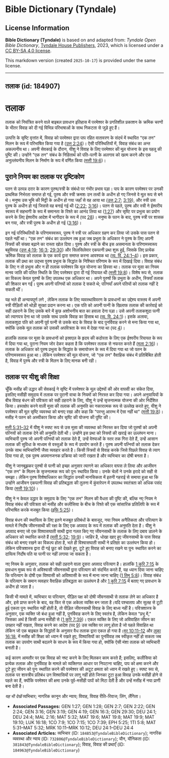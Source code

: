 # Bible Dictionary (Tyndale)

## License Information

**Bible Dictionary (Tyndale)** is based on and adapted from: _Tyndale Open Bible Dictionary_, [Tyndale House Publishers](https://tyndaleopenresources.com/), 2023, which is licensed under a [CC BY-SA 4.0 license](https://creativecommons.org/licenses/by-sa/4.0/legalcode.en).

This markdown version (created `2025-10-17`) is provided under the same license.



--------------------------------

## तलाक (id: 184907)

तलाक
====

तलाक को नियंत्रित करने वाले बाइबल प्रावधान इतिहास में परमेश्वर के प्रगतिशील प्रकाशन के क्रमिक चरणों के भीतर विवाह को दी गई विभिन्न परिभाषाओं के साथ निकटता से जुड़े हुए हैं।

उत्पत्ति के सृष्टि वृत्तांत में, विवाह को परमेश्वर द्वारा पाप रहित वातावरण के संदर्भ में स्थापित "एक तन" मिलन के रूप में परिभाषित किया गया है ([उत्त 2:24](https://ref.ly/Gen2:24))। ऐसी परिस्थितियों में, विवाह संबंध का अन्त अकल्पनीय था। अपनी सेवकाई के दौरान, यीशु ने विवाह के लिए परमेश्वर की मूल योजना के इस पहलू की पुष्टि की। उन्होंने "एक तन" संबंध के निहितार्थ को पति\-पत्नी के अलगाव को खत्म करने और एक अनुल्लंघनीय मिलन के निर्माण के रूप में वर्णित किया ([मत्ती 19:6](https://ref.ly/Matt19:6))।

पुराने नियम का तलाक पर दृष्टिकोण
--------------------------------

पतन से उत्पन्न दरार के कारण पुरुष/स्त्री के संबंधो पर गंभीर प्रभाव पड़ा। पाप के कारण परमेश्वर पर उनकी प्राथमिक निर्भरता समाप्त हो गई, पुरुष और स्त्री क्रमशः उन तत्वों के अधीन हो गए जिनसे वे मूल रूप से बने थे। मनुष्य उस भूमि की मिट्टी के अधीन हो गया जहाँ से वह आया था ([उत्त 2:7](https://ref.ly/Gen2:7); [3:19](https://ref.ly/Gen3:19)), और स्त्री उस पुरुष के अधीन हो गई जिससे वह बनाई गई थी ([2:22](https://ref.ly/Gen2:22); [3:16](https://ref.ly/Gen3:16))। पतन से पहले, पुरुष और स्त्री ने ईश्वरीय स्वरूप में सहभागी के रूप में समानता के रिश्ते का आनंद लिया था ([1:27](https://ref.ly/Gen1:27)) और सृष्टि पर प्रभुत्व का प्रयोग करने के लिए ईश्वरीय आदेश में भागीदार के रूप में (पद [28](https://ref.ly/Gen1:28))। मनुष्य के पतन के बाद, पुरुष स्त्री पर शासक बन गया, और स्त्री पुरुष के अधीन हो गई ([3:16](https://ref.ly/Gen3:16))।

इन नई परिस्थितियों के परिणामस्वरूप, पुरुष ने स्त्री पर अधिकार ग्रहण कर लिया जो उसके पास पतन से पहले नहीं था। "एक तन" संबंध का उल्लंघन तब हुआ जब प्रभुता के अधिकार ने पुरुष के लिए अपनी स्त्रियों की संख्या बढ़ाने का रास्ता खोल दिया। पुरुष और स्त्री के बीच इस असमानता के परिणामस्वरूप बहुविवाह ([उत्त 4:19](https://ref.ly/Gen4:19); [16:3](https://ref.ly/Gen16:3); [29:30](https://ref.ly/Gen29:30)) और सिलसिलेवार एकपत्नी प्रथा शुरू हुई, जिसके लिए प्रत्येक क्रमिक विवाह को तलाक के एक कार्य द्वारा समाप्त करना आवश्यक था ([व्य. वि. 24:1–4](https://ref.ly/Deut24:1-Deut24:4))। इस प्रकार, तलाक की प्रथा का उद्भव पुरुष प्रभुत्व के सिद्धांत के निश्चित परिणाम के रूप में दिखाई दिया। विवाह संबंध के लिए न तो प्रभुत्व और न ही तलाक परमेश्वर कि मूल योजना का हिस्सा था। तलाक पर मूसा का नियम मानव जाति की पतित स्थिति के लिए परमेश्वर द्वारा दी गई रियायत थी ([मत्ती 19:8](https://ref.ly/Matt19:8))। विशेष रूप से, तलाक का विकल्प केवल पुरुषों के लिए उपलब्ध एक अधिकार था। अपने पुरुषों कि प्रभुता के अधीन, स्त्रियाँ तलाक की शिकार बन गईं। पुरुष अपनी पत्नियों को तलाक दे सकते थे; पत्नियाँ अपने पतियों को तलाक नहीं दे सकती थीं। 

यह भले ही अन्यायपूर्ण लगे , लेकिन तलाक के लिए व्यवस्थाविवरण के प्रावधानों का उद्देश्य वास्तव में अपनी स्त्री पीड़ितों को थोड़ी सुरक्षा प्रदान करना था। एक पति को अपनी पत्नी के खिलाफ तलाक की कार्रवाई को सही ठहराने के लिए उसके बारे में कुछ अशोभनीय बात का हवाला देना पड़ा। उसे अपनी तलाकशुदा पत्नी को त्यागपत्र देना था जो उसके साथ उसके विवाह का हिसाब था ([व्य. वि. 24:1](https://ref.ly/Deut24:1))। इसके अलावा, तलाकशुदा पति को अपनी पूर्व पत्नी से उसके बाद के विवाह के बाद पुनर्विवाह करने से मना किया गया था, क्योंकि उसके मूल तलाक को उसकी अपवित्रता के रूप में देखा गया था (पद [4](https://ref.ly/Deut24:4))।

हालांकि तलाक पर मूसा के प्रावधानों को इस्राएल के हृदय की कठोरता के लिए एक ईश्वरीय रियायत के रूप में दिया गया था, पुराना नियम जोर देकर कहता है कि परमेश्वर तलाक से नफरत करते हैं ([मला 2:16](https://ref.ly/Mal2:16))। तलाक के अधिकार को पुरुष प्रभुत्व के सिद्धांत के समायोजन के रूप में दिया गया था जो पतन के परिणामस्वरूप हुआ था। लेकिन परमेश्वर की मूल योजना, जो "एक तन" वैवाहिक संबंध में प्रतिबिंबित होती है, विवाह में पुरुष और स्त्री के मिलन के लिए मानक बनी रही।

तलाक पर यीशु की शिक्षा
----------------------

चूँकि मसीह की उद्धार की सेवकाई ने सृष्टि में परमेश्वर के मूल उद्देश्यों की ओर वापसी का संकेत दिया, इसलिए मसीही समुदाय में तलाक पर पुरानी वाचा के नियमों को निरस्त कर दिया गया। अपने अनुयायियों के बीच विवाह बंधन की पवित्रता को सही ठहराने के लिए, यीशु ने उन्हें सृजनात्मक योजना की ओर निर्देशित किया। हस्तक्षेप करने वाली मूसा की तलाक की अनुमति का नकारात्मक रूप से उल्लेख करते हुए, यीशु ने परमेश्वर की मूल सृष्टि व्यवस्था को बनाए रखा और कहा कि "परन्तु आरम्भ में ऐसा नहीं था" ([मत्ती 19:8](https://ref.ly/Matt19:8))। मसीह ने पतन को अस्वीकार किया और सृष्टि की योजना की पुष्टि की।

[मत्ती 5:31–32](https://ref.ly/Matt5:31-Matt5:32) में यीशु ने स्पष्ट रूप से उस मूसा की व्यवस्था को निरस्त कर दिया जो पुरुषों को अपनी पत्नियों को तलाक देने की अनुमति देती थी। उन्होंने इस प्रथा को स्त्रियों की खराई का उल्लंघन माना। व्यभिचारी पुरुष जो अपनी पत्नियों को तलाक देते हैं, उन्हें वेश्याओं के स्तर तक गिरा देते हैं, उन्हें आसान तलाक की सुविधा के माध्यम से वस्तुओं के रूप में उपयोग करते हैं। पुरुष अपनी पत्नियों को तलाक देकर उनके साथ व्यभिचारिणी जैसा व्यवहार करते है। किसी स्त्रियों से विवाह करके जिसे पिछले विवाह से त्याग दिया गया हो, एक पुरुष अपमानजनक प्रक्रिया को जारी रखता है और व्यभिचार का दोषी बनता है।

यीशु ने जानबूझकर पुरुषों से पत्नी को इच्छा अनुसार त्यागने का अधिकार वापस ले लिया और आजीवन "एक तन" के मिलन के सृजनात्मक रूप को पुनः स्थापित किया। उनके चेलों ने उनके इरादे को सही से समझा। लेकिन पुरुष विशेषाधिकार का सिद्धांत उनकी मानसिकता में इतनी गहराई से समाया हुआ था कि उन्होंने आजीवन एकपत्नी विवाह की प्रतिबद्धता की तुलना में कुंवारेपन में उपलब्ध स्वतंत्रता को अधिक पसंद किया ([मत्ती 19:10](https://ref.ly/Matt19:10))।

यीशु ने न केवल उद्धार के समुदाय के लिए "एक तन" मिलन की वैधता की पुष्टि की, बल्कि नए नियम ने विवाह संबंध की पवित्रता को मसीह और कलीसिया के बीच के रिश्ते की एक सांसारिक प्रतिलिपि के रूप में परिभाषित करके मजबूत किया ([इफि 5:25](https://ref.ly/Eph5:25))।

विवाह बंधन की स्थायित्व के लिए इतने मजबूत प्रतिबंधों के बावजूद, नया नियम अनैतिकता और परित्याग के मामले में निर्दोष जीवनसाथी की रक्षा के लिए एक अपवाद के रूप में तलाक की अनुमति देता है। यीशु ने अपवाद बनाए जो एक विश्वासघाती साथी द्वारा गलत किए गए जीवनसाथी के तलाक के लिए दबाव डालने के अधिकार को स्थापित करते हैं ([मत्ती 5:32](https://ref.ly/Matt5:32); [19:9](https://ref.ly/Matt19:9))। जाहिर है, धोखा खाए हुए जीवनसाथी के पास विवाह संबंध को बनाए रखने का विकल्प होता है, भले ही विश्वासघाती साथी ने प्रतिज्ञा का उल्लंघन किया हो। लेकिन पवित्रशास्त्र द्वारा दी गई छूट को देखते हुए, टूटे हुए विवाह को बनाए रखने या पुनः स्थापित करने का दायित्व निर्दोष पति या पत्नी पर नहीं लगाया जा सकता है।

नए नियम के अनुसार, तलाक को सही ठहराने वाला दूसरा अपवाद परित्याग है। हालांकि [1 कुरि 7:15](https://ref.ly/1Cor7:15) के प्रावधान मुख्य रूप से अविश्वासी जीवनसाथी द्वारा परित्याग को संदर्भित करते हैं, यह ध्यान दिया जाना चाहिए कि परित्याग के दोषी एक विश्वासी को अविश्वासी के रूप में माना जाना चाहिए ([1 तिमु 5:8](https://ref.ly/1Tim5:8))। विवाह संबंध के परित्याग के समान व्यवहार वैवाहिक प्रतिबद्धता का उल्लंघन है और [1 कुरि 7:15](https://ref.ly/1Cor7:15) में बताए गए प्रावधान के अधीन हो जाता है।

किसी भी मामले में, व्यभिचार या परित्याग, पीड़ित पक्ष को दोषी जीवनसाथी से तलाक लेने का अधिकार है और, इसे प्राप्त करने के बाद, वह फिर से एक अकेला व्यक्ति बन जाता है।यदि पश्चाताप और सुलह से टूटी हुई एकता पुनः स्थापित नहीं होती है, तो पीड़ित जीवनसाथी विवाह के लिए बाध्य नहीं है। पवित्रशास्त्र के अनुसार, एक व्यक्ति जो बंधा हुआ नहीं है, पुनर्विवाह करने के लिए स्वतंत्र है, लेकिन केवल "प्रभु में," जिसका अर्थ है किसी अन्य मसीही से ([1 कुरि 7:39](https://ref.ly/1Cor7:39))। एकल व्यक्ति के लिए जो अविवाहित जीवन का उपहार नहीं रखता, विवाह करने का आदेश (पद [9](https://ref.ly/1Cor7:9)) उस व्यक्ति पर लागू होता है जो पहले विवाहित था लेकिन जो एक बाइबल के सिद्धांतों के अनुसार वैध तलाक द्वारा एकल हो गया है।[मर 10:11–12](https://ref.ly/Mark10:11-Mark10:12) और [लूका 16:18](https://ref.ly/Luke16:18), में मसीह की शिक्षा को ध्यान में रखते हुए, विश्वासियों का पुनर्विवाह तब स्वीकृत नहीं हो सकता जब तलाक का उपयोग साथी बदलने के साधन के रूप में किया गया हो, क्योंकि ऐसी मंशा तलाक को व्यभिचारी बनाती है।

कई कारण आमतौर पर एक विवाह को नष्ट करने के लिए मिलकर काम करते हैं; इसलिए, कलीसिया को प्रत्येक तलाक और पुनर्विवाह के मामले को व्यक्तिगत आधार पर निपटाना चाहिए, पाप को क्षमा करने और टूटे हुए जीवन को पुनः स्थापित करने की परमेश्वर की अटूट क्षमता को ध्यान में रखते हुए। स्पष्ट रूप से, तलाक पर शास्त्रीय प्रतिबंध उन विश्वासियों पर लागू नहीं होते जिनका टुटा हुआ विवाह उनके मसीही होने से पहले का हैं, क्योंकि परमेश्वर की क्षमा उनके पूर्व\-मसीही पापों को मिटा देती है और उन्हें मसीह में नया प्राणी बना देती है।

*यह भी देखें* व्यभिचार; नागरिक कानून और न्याय; विवाह, विवाह रीति\-रिवाज; लिंग, लैंगिता।

* **Associated Passages:** GEN 1:27; GEN 1:28; GEN 2:7; GEN 2:22; GEN 2:24; GEN 3:16; GEN 3:19; GEN 4:19; GEN 16:3; GEN 29:30; DEU 24:1; DEU 24:4; MAL 2:16; MAT 5:32; MAT 19:6; MAT 19:8; MAT 19:9; MAT 19:10; LUK 16:18; 1CO 7:9; 1CO 7:15; 1CO 7:39; EPH 5:25; 1TI 5:8; MAT 5:31–MAT 5:32; MRK 10:11–MRK 10:12; DEU 24:1–DEU 24:4
* **Associated Articles:** व्यभिचार (ID: `184853@TyndaleBibleDictionary`); नागरिक व्यवस्था और न्याय (ID: `732806@TyndaleBibleDictionary`); यौन, यौनिकता (ID: `381843@TyndaleBibleDictionary`); विवाह, विवाह की प्रथाएँ (ID: `184963@TyndaleBibleDictionary`)

